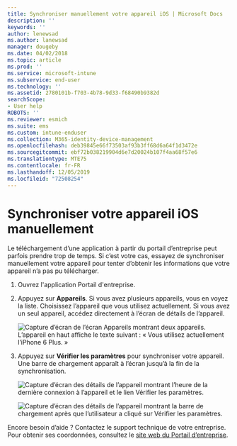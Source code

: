 ```yaml
---
title: Synchroniser manuellement votre appareil iOS | Microsoft Docs
description: ''
keywords: ''
author: lenewsad
ms.author: lanewsad
manager: dougeby
ms.date: 04/02/2018
ms.topic: article
ms.prod: ''
ms.service: microsoft-intune
ms.subservice: end-user
ms.technology: ''
ms.assetid: 2780101b-f703-4b78-9d33-f68490b9382d
searchScope:
- User help
ROBOTS: ''
ms.reviewer: esmich
ms.suite: ems
ms.custom: intune-enduser
ms.collection: M365-identity-device-management
ms.openlocfilehash: deb39845e66f73503af93b3ff68d6a64f1d3472e
ms.sourcegitcommit: ebf72b038219904d6e7d20024b107f4aa68f57e6
ms.translationtype: MTE75
ms.contentlocale: fr-FR
ms.lasthandoff: 12/05/2019
ms.locfileid: "72508254"
---
```

# <a name="sync-your-ios-device-manually"></a>Synchroniser votre appareil iOS manuellement

Le téléchargement d’une application à partir du portail d’entreprise peut parfois prendre trop de temps. Si c’est votre cas, essayez de synchroniser manuellement votre appareil pour tenter d’obtenir les informations que votre appareil n’a pas pu télécharger.

1. Ouvrez l'application Portail d'entreprise.

2. Appuyez sur **Appareils**. Si vous avez plusieurs appareils, vous en voyez la liste. Choisissez l’appareil que vous utilisez actuellement. Si vous avez un seul appareil, accédez directement à l’écran de détails de l’appareil.

    ![Capture d’écran de l’écran Appareils montrant deux appareils. L’appareil en haut affiche le texte suivant : « Vous utilisez actuellement l’iPhone 6 Plus. »](/intune-user-help/media/ios_sync_1_CP_after_1804.png)

3. Appuyez sur **Vérifier les paramètres** pour synchroniser votre appareil. Une barre de chargement apparaît à l’écran jusqu’à la fin de la synchronisation.

    ![Capture d’écran des détails de l’appareil montrant l’heure de la dernière connexion à l’appareil et le lien Vérifier les paramètres.](/intune-user-help/media/ios_sync_2_CP_after_1804.png)  

   ![Capture d’écran des détails de l’appareil montrant la barre de chargement après que l’utilisateur a cliqué sur Vérifier les paramètres.](/intune-user-help/media/ios_sync_3_CP-after_1804.png)

Encore besoin d’aide ? Contactez le support technique de votre entreprise. Pour obtenir ses coordonnées, consultez le [site web du Portail d’entreprise](https://go.microsoft.com/fwlink/?linkid=2010980).

